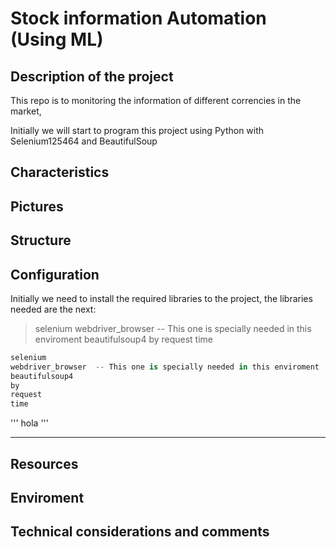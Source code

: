 # Stock information Automation (Using ML)

## Description of the project

This repo is to monitoring the information of different correncies in the market, 

Initially we will start to program this project using Python with Selenium125464
and BeautifulSoup



## Characteristics


## Pictures



## Structure


## Configuration

Initially we need to install the required libraries to the project, the libraries needed are the next: 


> selenium
> webdriver_browser  -- This one is specially needed in this enviroment
> beautifulsoup4
> by
> request
> time


```python
selenium
webdriver_browser  -- This one is specially needed in this enviroment
beautifulsoup4
by
request
time
```



'''
hola
'''

***
## Resources


## Enviroment




## Technical considerations and comments


